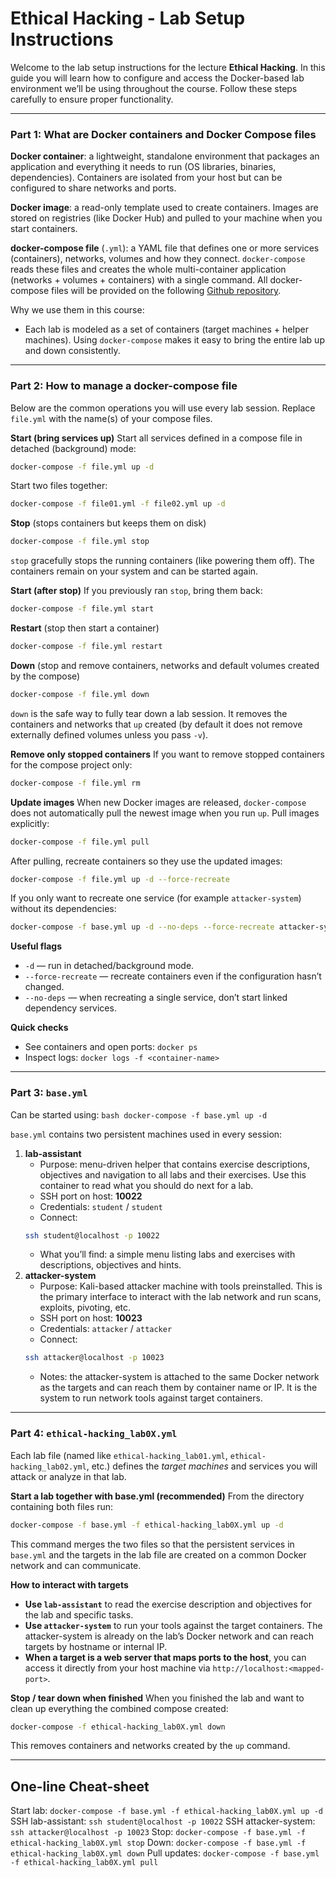 # Ethical Hacking - Lab Setup Instructions

Welcome to the lab setup instructions for the lecture **Ethical Hacking**. In this guide you will learn how to configure and access the Docker-based lab environment we’ll be using throughout the course. Follow these steps carefully to ensure proper functionality.

---

### Part 1: What are Docker containers and Docker Compose files

**Docker container**: a lightweight, standalone environment that packages an application and everything it needs to run (OS libraries, binaries, dependencies). Containers are isolated from your host but can be configured to share networks and ports.

**Docker image**: a read-only template used to create containers. Images are stored on registries (like Docker Hub) and pulled to your machine when you start containers.

**docker-compose file** (`.yml`): a YAML file that defines one or more services (containers), networks, volumes and how they connect. `docker-compose` reads these files and creates the whole multi-container application (networks + volumes + containers) with a single command. 
All docker-compose files will be provided on the following [Github repository](https://github.com/Devrim-Celik/hacking-labs).

Why we use them in this course:
- Each lab is modeled as a set of containers (target machines + helper machines). Using `docker-compose` makes it easy to bring the entire lab up and down consistently.

---

### Part 2: How to manage a docker-compose file

Below are the common operations you will use every lab session. Replace `file.yml` with the name(s) of your compose files.

**Start (bring services up)**
Start all services defined in a compose file in detached (background) mode:
```bash
docker-compose -f file.yml up -d
```

Start two files together:
```bash
docker-compose -f file01.yml -f file02.yml up -d
```

**Stop** (stops containers but keeps them on disk)
```bash
docker-compose -f file.yml stop
```
`stop` gracefully stops the running containers (like powering them off). The containers remain on your system and can be started again.

**Start (after stop)**
If you previously ran `stop`, bring them back:
```bash
docker-compose -f file.yml start
```

**Restart** (stop then start a container)
```bash
docker-compose -f file.yml restart
```

**Down** (stop and remove containers, networks and default volumes created by the compose)
```bash
docker-compose -f file.yml down
```
`down` is the safe way to fully tear down a lab session. It removes the containers and networks that `up` created (by default it does not remove externally defined volumes unless you pass `-v`).

**Remove only stopped containers**
If you want to remove stopped containers for the compose project only:
```bash
docker-compose -f file.yml rm
```

**Update images**
When new Docker images are released, `docker-compose` does not automatically pull the newest image when you run `up`. Pull images explicitly:
```bash
docker-compose -f file.yml pull
```
After pulling, recreate containers so they use the updated images:
```bash
docker-compose -f file.yml up -d --force-recreate
```
If you only want to recreate one service (for example `attacker-system`) without its dependencies:
```bash
docker-compose -f base.yml up -d --no-deps --force-recreate attacker-system
```

**Useful flags**
- `-d` — run in detached/background mode.
- `--force-recreate` — recreate containers even if the configuration hasn’t changed.
- `--no-deps` — when recreating a single service, don’t start linked dependency services.

**Quick checks**

- See containers and open ports: `docker ps`
- Inspect logs: `docker logs -f <container-name>`

---

### Part 3: `base.yml`
Can be started using:
    ```bash
    docker-compose -f base.yml up -d
    ```

`base.yml` contains two persistent machines used in every session:
1. **lab-assistant**
    - Purpose: menu-driven helper that contains exercise descriptions, objectives and navigation to all labs and their exercises. Use this container to read what you should do next for a lab.
    - SSH port on host: **10022**
    - Credentials: `student` / `student`
    - Connect:  
    ```bash
    ssh student@localhost -p 10022
    ```
    - What you’ll find: a simple menu listing labs and exercises with descriptions, objectives and hints.
2. **attacker-system**
    - Purpose: Kali-based attacker machine with tools preinstalled. This is the primary interface to interact with the lab network and run scans, exploits, pivoting, etc.
    - SSH port on host: **10023**
    - Credentials: `attacker` / `attacker`
    - Connect:  
    ```bash
    ssh attacker@localhost -p 10023
    ```
    - Notes: the attacker-system is attached to the same Docker network as the targets and can reach them by container name or IP. It is the system  to run network tools against target containers.


---

### Part 4: `ethical-hacking_lab0X.yml`

Each lab file (named like `ethical-hacking_lab01.yml`, `ethical-hacking_lab02.yml`, etc.) defines the _target machines_ and services you will attack or analyze in that lab.

**Start a lab together with base.yml (recommended)**
From the directory containing both files run:
```bash
docker-compose -f base.yml -f ethical-hacking_lab0X.yml up -d
```

This command merges the two files so that the persistent services in `base.yml` and the targets in the lab file are created on a common Docker network and can communicate.

**How to interact with targets**
- **Use `lab-assistant`** to read the exercise description and objectives for the lab and specific tasks.
- **Use `attacker-system`** to run your tools  against the target containers. The attacker-system is already on the lab’s Docker network and can reach targets by hostname or internal IP.
- **When a target is a web server that maps ports to the host**, you can access it directly from your host machine via `http://localhost:<mapped-port>`.

**Stop / tear down when finished**
When you finished the lab and want to clean up everything the combined compose created:
```bash
docker-compose -f ethical-hacking_lab0X.yml down
```
This removes containers and networks created by the `up` command.

---
## One-line Cheat-sheet
Start lab: `docker-compose -f base.yml -f ethical-hacking_lab0X.yml up -d`
SSH lab-assistant: `ssh student@localhost -p 10022`
SSH attacker-system: `ssh attacker@localhost -p 10023`
Stop: `docker-compose -f base.yml -f ethical-hacking_lab0X.yml stop`
Down: `docker-compose -f base.yml -f ethical-hacking_lab0X.yml down`
Pull updates: `docker-compose -f base.yml -f ethical-hacking_lab0X.yml pull`

